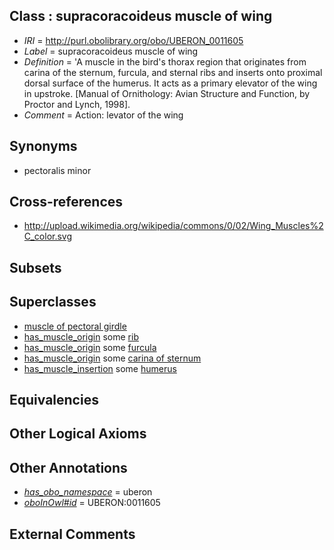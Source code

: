 
## Class : supracoracoideus muscle of wing

 * *IRI* = http://purl.obolibrary.org/obo/UBERON_0011605
 * *Label* = supracoracoideus muscle of wing
 * *Definition* = 'A muscle in the bird's thorax region that originates from carina of the sternum, furcula, and sternal ribs and inserts onto proximal dorsal surface of the humerus. It acts as a primary elevator of the wing in upstroke. [Manual of Ornithology: Avian Structure and Function, by Proctor and Lynch, 1998].
 * *Comment* = Action: levator of the wing

## Synonyms

 * pectoralis minor

## Cross-references

 * http://upload.wikimedia.org/wikipedia/commons/0/02/Wing_Muscles%2C_color.svg

## Subsets


## Superclasses

 * [muscle of pectoral girdle](../../UBERON/96/UBERON_0008196.md)
 * [has_muscle_origin](../../RO/72/RO_0002372.md) some [rib](../../UBERON/28/UBERON_0002228.md)
 * [has_muscle_origin](../../RO/72/RO_0002372.md) some [furcula](../../UBERON/41/UBERON_0007841.md)
 * [has_muscle_origin](../../RO/72/RO_0002372.md) some [carina of sternum](../../UBERON/04/UBERON_0011604.md)
 * [has_muscle_insertion](../../RO/73/RO_0002373.md) some [humerus](../../UBERON/76/UBERON_0000976.md)

## Equivalencies


## Other Logical Axioms


## Other Annotations

 * *[has_obo_namespace](../../ce/oboInOwl#hasOBONamespace.md)* = uberon
 * *[oboInOwl#id](../../id/oboInOwl#id.md)* = UBERON:0011605

## External Comments


